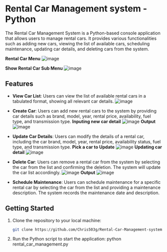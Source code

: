 # Rental Car Management system - Python

The Rental Car Management System is a Python-based console application that allows users to manage rental cars. It provides various functionalities such as adding new cars, viewing the list of available cars, scheduling maintenance, updating car details, and deleting cars from the system.


**Rental Car Menu**
![image](https://github.com/Chris503g/Rental-Car-Management-system---Python/assets/75570657/023cf3b9-6437-45c4-bbf5-7c62eeafb39f)

**Show Rental Car Sub Menu**
![image](https://github.com/Chris503g/Rental-Car-Management-system---Python/assets/75570657/5e27e09f-03ff-4962-b125-d8d0ae0dc89f)


## Features

- **View Car List**: Users can view the list of available rental cars in a tabulated format, showing all relevant car details.
![image](https://github.com/Chris503g/Rental-Car-Management-system---Python/assets/75570657/f752a33e-a164-4e85-9ad2-e95693d4e86e)


- **Create Car**: Users can add new rental cars to the system by providing car details such as brand, model, year, rental price, availability, fuel type, and transmission type.
**Inputing new car detail**
![image](https://github.com/Chris503g/Rental-Car-Management-system---Python/assets/75570657/3fdbeea4-5326-4383-bda8-cf49cde4c689)
**Output**
![image](https://github.com/Chris503g/Rental-Car-Management-system---Python/assets/75570657/321f7a39-27aa-412f-a0a9-a1793895d147)


- **Update Car Details**: Users can modify the details of a rental car, including the car brand, model, year, rental price, availability status, fuel type, and transmission type.
**Pick a car to Update** 
![image](https://github.com/Chris503g/Rental-Car-Management-system---Python/assets/75570657/04de3d1d-f2eb-4641-99b4-27502ed91f22)
**Updating car detail**
![image](https://github.com/Chris503g/Rental-Car-Management-system---Python/assets/75570657/398a5a3d-bd5f-4f1e-bbd5-617edd975ab3)



- **Delete Car**: Users can remove a rental car from the system by selecting the car from the list and confirming the deletion. The system will update the car list accordingly.
![image](https://github.com/Chris503g/Rental-Car-Management-system---Python/assets/75570657/f4a24d61-9e35-4a22-b68a-0b3e3d991d78)
**Output**
![image](https://github.com/Chris503g/Rental-Car-Management-system---Python/assets/75570657/5eeda4c8-38ae-43c7-bc73-bc80fa8b498a)

- **Schedule Maintenance**: Users can schedule maintenance for a specific rental car by selecting the car from the list and providing a maintenance description. The system records the maintenance date and description.

## Getting Started

1. Clone the repository to your local machine:
   ```bash
   git clone https://github.com/Chris503g/Rental-Car-Management-system---Python.git

2. Run the Python script to start the application:
   python rental_car_management.py

